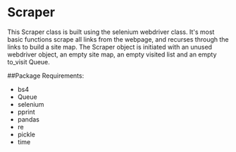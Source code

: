 # Scraper
This Scraper class is built using the selenium webdriver class. It's most basic functions scrape all links from the webpage, and recurses through the links to build a site map. The Scraper object is initiated with an unused webdriver object, an empty site map, an empty visited list and an empty to_visit Queue.

##Package Requirements:
- bs4
- Queue
- selenium
- pprint
- pandas
- re
- pickle
- time
